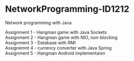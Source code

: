 # NetworkProgramming-ID1212
Network programming with Java


Assignment 1 - Hangman game with Java Sockets<br/>
Assignment 2 - Hangman game with NIO, non-blocking <br/>
Assignment 3 - Database with RMI<br/>
Assignemnt 4 - currency converter with Java Spring<br/>
Assignment 5 - Hangman Android implementaion<br/>
